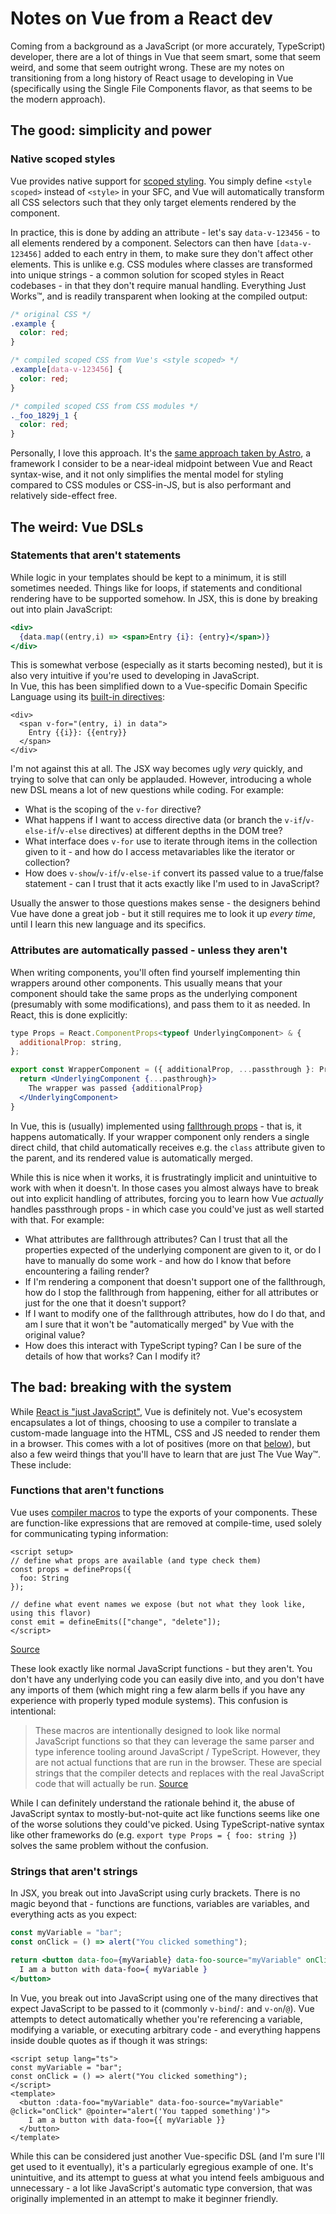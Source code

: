 # Notes on Vue from a React dev

Coming from a background as a JavaScript (or more accurately, TypeScript) developer, there are a lot of things in Vue that seem smart, some that seem weird, and some that seem outright wrong. These are my notes on transitioning from a long history of React usage to developing in Vue (specifically using the Single File Components flavor, as that seems to be the modern approach).

## The good: simplicity and power

### Native scoped styles

Vue provides native support for [scoped styling](https://vuejs.org/api/sfc-css-features.html#scoped-css). You simply define `<style scoped>` instead of `<style>` in your SFC, and Vue will automatically transform all CSS selectors such that they only target elements rendered by the component.

In practice, this is done by adding an attribute - let's say `data-v-123456` - to all elements rendered by a component. Selectors can then have `[data-v-123456]` added to each entry in them, to make sure they don't affect other elements. This is unlike e.g. CSS modules where classes are transformed into unique strings - a common solution for scoped styles in React codebases - in that they don't require manual handling. Everything Just Works™️, and is readily transparent when looking at the compiled output:

```css
/* original CSS */
.example {
  color: red;
}
```

```css
/* compiled scoped CSS from Vue's <style scoped> */
.example[data-v-123456] {
  color: red;
}
```

```css
/* compiled scoped CSS from CSS modules */
._foo_1829j_1 {
  color: red;
}
```

Personally, I love this approach. It's the [same approach taken by Astro](https://docs.astro.build/en/guides/styling/#scoped-styles), a framework I consider to be a near-ideal midpoint between Vue and React syntax-wise, and it not only simplifies the mental model for styling compared to CSS modules or CSS-in-JS, but is also performant and relatively side-effect free.

## The weird: Vue DSLs

### Statements that aren't statements

While logic in your templates should be kept to a minimum, it is still sometimes needed. Things like for loops, if statements and conditional rendering have to be supported somehow. In JSX, this is done by breaking out into plain JavaScript:

```jsx
<div>
  {data.map((entry,i) => <span>Entry {i}: {entry}</span>)}
</div>
```

This is somewhat verbose (especially as it starts becoming nested), but it is also very intuitive if you're used to developing in JavaScript.  
In Vue, this has been simplified down to a Vue-specific Domain Specific Language using its [built-in directives](https://vuejs.org/api/built-in-directives.html):

```vue
<div>
  <span v-for="(entry, i) in data">
    Entry {{i}}: {{entry}}
  </span>
</div>
```

I'm not against this at all. The JSX way becomes ugly *very* quickly, and trying to solve that can only be applauded. However, introducing a whole new DSL means a lot of new questions while coding. For example:

- What is the scoping of the `v-for` directive?
- What happens if I want to access directive data (or branch the `v-if`/`v-else-if`/`v-else` directives) at different depths in the DOM tree?
- What interface does `v-for` use to iterate through items in the collection given to it - and how do I access metavariables like the iterator or collection?
- How does `v-show`/`v-if`/`v-else-if` convert its passed value to a true/false statement - can I trust that it acts exactly like I'm used to in JavaScript?

Usually the answer to those questions makes sense - the designers behind Vue have done a great job - but it still requires me to look it up _every time_, until I learn this new language and its specifics.

### Attributes are automatically passed - unless they aren't

When writing components, you'll often find yourself implementing thin wrappers around other components. This usually means that your component should take the same props as the underlying component (presumably with some modifications), and pass them to it as needed. In React, this is done explicitly:

```jsx
type Props = React.ComponentProps<typeof UnderlyingComponent> & {
  additionalProp: string,
};

export const WrapperComponent = ({ additionalProp, ...passthrough }: Props) => {
  return <UnderlyingComponent {...pasthrough}>
    The wrapper was passed {additionalProp}
  </UnderlyingComponent>
}
```

In Vue, this is (usually) implemented using [fallthrough props](https://vuejs.org/guide/components/attrs#fallthrough-attributes) - that is, it happens automatically. If your wrapper component only renders a single direct child, that child automatically receives e.g. the `class` attribute given to the parent, and its rendered value is automatically merged.

While this is nice when it works, it is frustratingly implicit and unintuitive to work with when it doesn't. In those cases you almost always have to break out into explicit handling of attributes, forcing you to learn how Vue _actually_ handles passthrough props - in which case you could've just as well started with that. For example:

- What attributes are fallthrough attributes? Can I trust that all the properties expected of the underlying component are given to it, or do I have to manually do some work - and how do I know that before encountering a failing render?
- If I'm rendering a component that doesn't support one of the fallthrough, how do I stop the fallthrough from happening, either for all attributes or just for the one that it doesn't support?
- If I want to modify one of the fallthrough attributes, how do I do that, and am I sure that it won't be "automatically merged" by Vue with the original value?
- How does this interact with TypeScript typing? Can I be sure of the details of how that works? Can I modify it?

## The bad: breaking with the system

While [React is "just JavaScript"](https://daverupert.com/2018/06/the-react-is-just-javascript-myth/), Vue is definitely not. Vue's ecosystem encapsulates a lot of things, choosing to use a compiler to translate a custom-made language into the HTML, CSS and JS needed to render them in a browser. This comes with a lot of positives (more on that [below](#native-scoped-styles)), but also a few weird things that you'll have to learn that are just The Vue Way™️. These include:

### Functions that aren't functions

Vue uses [compiler macros](https://vuejs.org/glossary/#compiler-macro) to type the exports of your components. These are function-like expressions that are removed at compile-time, used solely for communicating typing information:

```vue
<script setup>
// define what props are available (and type check them)
const props = defineProps({
  foo: String
});

// define what event names we expose (but not what they look like, using this flavor)
const emit = defineEmits(["change", "delete"]);
</script>
```
[Source](https://vuejs.org/api/sfc-script-setup#defineprops-defineemits)

These look exactly like normal JavaScript functions - but they aren't. You don't have any underlying code you can easily dive into, and you don't have any imports of them (which might ring a few alarm bells if you have any experience with properly typed module systems). This confusion is intentional:

> These macros are intentionally designed to look like normal JavaScript functions so that they can leverage the same parser and type inference tooling around JavaScript / TypeScript. However, they are not actual functions that are run in the browser. These are special strings that the compiler detects and replaces with the real JavaScript code that will actually be run. [Source](https://vuejs.org/glossary/#compiler-macro)

While I can definitely understand the rationale behind it, the abuse of JavaScript syntax to mostly-but-not-quite act like functions seems like one of the worse solutions they could've picked. Using TypeScript-native syntax like other frameworks do (e.g. `export type Props = { foo: string }`) solves the same problem without the confusion.

### Strings that aren't strings

In JSX, you break out into JavaScript using curly brackets. There is no magic beyond that - functions are functions, variables are variables, and everything acts as you expect:

```jsx
const myVariable = "bar";
const onClick = () => alert("You clicked something");

return <button data-foo={myVariable} data-foo-source="myVariable" onClick={onClick} onPointer={() => alert("You tapped something")}>
  I am a button with data-foo={ myVariable }
</button>
```

In Vue, you break out into JavaScript using one of the many directives that expect JavaScript to be passed to it (commonly `v-bind`/`:` and `v-on`/`@`). Vue attempts to detect automatically whether you're referencing a variable, modifying a variable, or executing arbitrary code - and everything happens inside double quotes as if though it was strings:

```vue
<script setup lang="ts">
const myVariable = "bar";
const onClick = () => alert("You clicked something");
</script>
<template>
  <button :data-foo="myVariable" data-foo-source="myVariable" @click="onClick" @pointer="alert('You tapped something')">
    I am a button with data-foo={{ myVariable }}
  </button>
</template>
```

While this can be considered just another Vue-specific DSL (and I'm sure I'll get used to it eventually), it's a particularly egregious example of one. It's unintuitive, and its attempt to guess at what you intend feels ambiguous and unnecessary - a lot like JavaScript's automatic type conversion, that was originally implemented in an attempt to make it beginner friendly.
